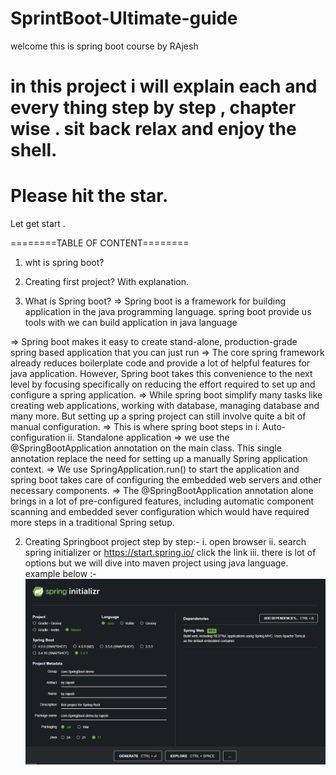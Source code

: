# SprintBoot-Ultimate-guide
welcome this is spring boot course by RAjesh
# in this project i will explain each and every thing step by step , chapter wise . sit back relax and enjoy the shell.
# Please hit the star.

Let get start . 

========TABLE OF CONTENT========

1. wht is spring boot?
2. Creating first project? With explanation. 

1. What is Spring boot?
=> Spring boot is a framework for building application in the java programming language.
spring boot provide us tools with we can build application in java language

=> Spring boot makes it easy to create stand-alone, production-grade spring based application
that you can just run 
=> The core spring framework already reduces boilerplate code and provide a lot of helpful
features for java application. However, Spring boot takes this convenience to the next level
by focusing specifically on reducing the effort required to set up and configure a spring
application.
=> While spring boot simplify many tasks like creating web applications, working with database,
managing database and many more. But setting up a spring project can still involve quite a bit
of manual configuration. 
=> This is where spring boot steps in 
    i. Auto-configuration 
    ii. Standalone application 
=> we use the @SpringBootApplication annotation on the main class. This single annotation replace
the need for setting up a manually Spring application context.
=> We use SpringApplication.run() to start the application and spring boot takes care of configuring
the embedded web servers and other necessary components.
=> The @SpringBootApplication annotation alone brings in a lot of pre-configured features, including 
automatic component scanning and embedded sever configuration which would have required more steps
in a traditional Spring setup. 


2. Creating Springboot project step by step:-
   i. open browser
   ii. search spring initializer or https://start.spring.io/ click the link
   iii. there is lot of options but we will dive into maven project using java language.
   example below :-
   ![img.png](img.png)

